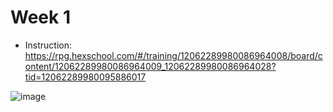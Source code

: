 # Week 1

- Instruction: https://rpg.hexschool.com/#/training/12062289980086964008/board/content/12062289980086964009_12062289980086964028?tid=12062289980095886017

![image](https://github.com/user-attachments/assets/1296ec4d-8035-47e0-99c4-33b46ba4864e)
